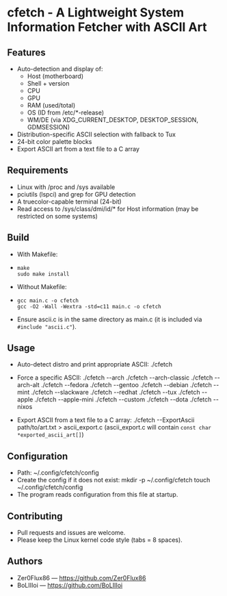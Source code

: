 # cfetch - A Lightweight System Information Fetcher with ASCII Art

## Features
- Auto-detection and display of:
  - Host (motherboard)
  - Shell + version
  - CPU
  - GPU
  - RAM (used/total)
  - OS (ID from /etc/*-release)
  - WM/DE (via XDG_CURRENT_DESKTOP, DESKTOP_SESSION, GDMSESSION)
- Distribution-specific ASCII selection with fallback to Tux
- 24-bit color palette blocks
- Export ASCII art from a text file to a C array

## Requirements
- Linux with /proc and /sys available
- pciutils (lspci) and grep for GPU detection
- A truecolor-capable terminal (24-bit)
- Read access to /sys/class/dmi/id/* for Host information (may be restricted on some systems)

## Build
- With Makefile:
- ```
  make
  sudo make install
  ```    
- Without Makefile:

- ```
  gcc main.c -o cfetch
  gcc -O2 -Wall -Wextra -std=c11 main.c -o cfetch
  ```
- Ensure ascii.c is in the same directory as main.c (it is included via `#include "ascii.c"`).

## Usage
- Auto-detect distro and print appropriate ASCII:
  ./cfetch

- Force a specific ASCII:
  ./cfetch --arch
  ./cfetch --arch-classic
  ./cfetch --arch-alt
  ./cfetch --fedora
  ./cfetch --gentoo
  ./cfetch --debian
  ./cfetch --mint
  ./cfetch --slackware
  ./cfetch --redhat
  ./cfetch --tux
  ./cfetch --apple
  ./cfetch --apple-mini
  ./cfetch --custom
  ./cfetch --dota
  ./cfetch --nixos

- Export ASCII from a text file to a C array:
  ./cfetch --ExportAscii path/to/art.txt > ascii_export.c
  (ascii_export.c will contain `const char *exported_ascii_art[]`)

## Configuration
- Path: ~/.config/cfetch/config
- Create the config if it does not exist:
  mkdir -p ~/.config/cfetch
  touch ~/.config/cfetch/config
- The program reads configuration from this file at startup.

## Contributing
- Pull requests and issues are welcome.
- Please keep the Linux kernel code style (tabs = 8 spaces).

## Authors
- Zer0Flux86 — https://github.com/Zer0Flux86
- BoLIIIoi — https://github.com/BoLIIIoi

